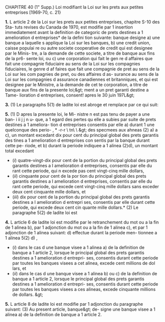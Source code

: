 CHAPITRE 40 (1" Supp.)
Loi modifiant la Loi sur les prets
aux petites entreprises
[1969-70, c. 21}

**1.** L article 2 de la Loi sur les prets aux
petites entreprises, chapitre S-10 des Sta-
tuts revises du Canada de 1970, est modifie
par 1 insertion immediatement avant la
definition de categoric de prets destines
a 1 amelioration d entreprises* de la defini
tion suivante:
banque designe
a) une banque a laquelle s applique
la Loi sur les banques,
b) une credit union, caisse populai
re ou autre societe cooperative de
credit qui est designee par le Minis-
tre, a la demande de cette societe, a
titre de banque aux fins de la pr6-
sente loi, ou
c) une corporation qui fait le gen
re d affaires que fait une compagnie
fiduciaire au sens de la Loi sur les
compagnies fiduciaires, le genre d af
faires que fait une compagnie de
pret au sens de la Loi sur les com
pagnies de pret, ou des affaires d as-
surance au sens de la Loi sur les
compagnies d assurance canadiennes
et britanniques, et qui est designee
par le Ministre, a la demande de cet
te corporation, a titre de banque aux
fins de la presente loi;&amp;gt;
ment a un pret garanti destine a Tame-
lioration d entreprises, consent! apres le
30 juin 197L&amp;gt;

**3.** (1) Le paragraphs 5(1) de ladite loi
est abroge et remplace par ce qui suit:

**5.** (1) D apres la presente loi, le Mi-
nistre n est pas tenu de payer a une ban-
i ii  j j n u-
que, a 1 egard des pertes qu elle a subies
par suite de prets destines a 1 ameliora-
tion d entreprises consentis par elle
a) durant 1 une quelconque des perio-
, *
-r-r \ tn\ \ &amp;gt;
des specmees aux ahneas (2) a) a c),
un montant excedant dix pour cent du
principal global des prets garantis des
tines a 1 amelioration d entreprises con
sentis par la banque durant cette pe-
riode, et
b) durant la periode indiquee a 1 alinea
(2)d), un montant total excedant
  * (_i_) quatre-vingt-dix pour cent de la
portion du principal global des prets
garantis destines a I amelioration
d entreprises, consentis par elle du
rant cette periode, qui n excede pas
cent vingt-cinq mille dollars,
  * (_ii_) cinquante pour cent de la por
tion du principal global des prets
garantis destines a I amelioration
d entreprises, consentis par elle du
rant cette periode, qui excede cent
vingt-cinq mille dollars sans exceder
deux cent cinquante mille dollars, et
  * (_iii_) dix pour cent de la portion du
principal global des prets garantis
destines a I amelioration d entrepri
ses, consentis par elle durant cette
periode, qui excede deux cent cin
quante mille dollars.*
(2) Le paragraphe 5(2) de ladite loi est

**4.** L article 6 de ladite loi est modifie par
le retranchement du mot ou a la fin de
1 alinea b), par 1 adjonction du mot ou
a la fin de 1 alinea c), et par 1 adjonction de
1 alinea suivant:
d) effectue durant la periode men-
tionnee a 1 alinea 5(2) d) ,
  * (_i_) dans le cas d une banque visee
a 1 alinea a) de la definition de
banque a 1 article 2, lorsque le
principal global des prets garantis
destines a 1 amelioration d entrepri-
ses, consentis durant cette periode
par toutes les banques visees a cet
alinea, excede cent millions de dol
lars, et
  * (_ii_) dans le cas d une banque visee
a 1 alinea b) ou c) de la definition
de banque a 1 article 2, lorsque le
principal global des prets garantis
destines a 1 amelioration d entrepri-
ses, consentis durant cette periode
par toutes les banques visees a ces
alineas, excede cinquante millions de
dollars. &amp;gt;

**5.** L article 8 de ladite loi est modifie par
1 adjonction du paragraphe suivant:
(3) Au present article, banque&amp;gt; de-
signe une banque visee a 1 alinea a) de
la definition de banque a 1 article 2.
